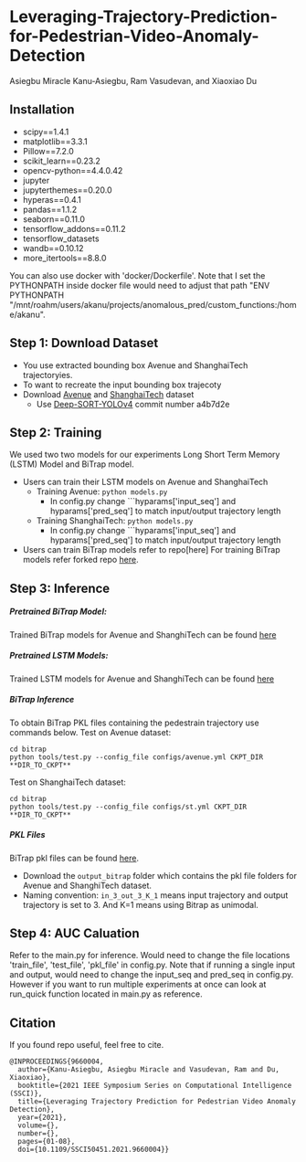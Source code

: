 # Leveraging-Trajectory-Prediction-for-Pedestrian-Video-Anomaly-Detection
Asiegbu Miracle Kanu-Asiegbu, Ram Vasudevan, and Xiaoxiao Du 

## Installation 
  * scipy==1.4.1 
  * matplotlib==3.3.1 
  * Pillow==7.2.0 
  * scikit_learn==0.23.2
  * opencv-python==4.4.0.42
  * jupyter 
  * jupyterthemes==0.20.0 
  * hyperas==0.4.1 
  * pandas==1.1.2
  * seaborn==0.11.0
  * tensorflow_addons==0.11.2
  * tensorflow_datasets
  * wandb==0.10.12
  * more_itertools==8.8.0 


 You can also use docker with 'docker/Dockerfile'. Note that I set the PYTHONPATH inside docker file would need to adjust that path
 "ENV PYTHONPATH "/mnt/roahm/users/akanu/projects/anomalous_pred/custom_functions:/home/akanu".

 
 ## Step 1: Download Dataset
 * You use extracted bounding box Avenue and ShanghaiTech trajectoryies.
 * To want to recreate the input bounding box trajecoty 
 * Download [Avenue](http://www.cse.cuhk.edu.hk/leojia/projects/detectabnormal/dataset.html) and [ShanghaiTech](https://svip-lab.github.io/dataset/campus_dataset.html) dataset 
   * Use [Deep-SORT-YOLOv4](https://github.com/LeonLok/Deep-SORT-YOLOv4/tree/a4b7d2e1263e6f1af63381a24436c5db5a4b6e91) commit number a4b7d2e
  
 ## Step 2: Training
 We used two two models for our experiments Long Short Term Memory (LSTM) Model and BiTrap model.
 * Users can train their LSTM models on Avenue and ShanghaiTech
   * Training Avenue:  ```python models.py ``` 
     * In config.py change ```hyparams['input_seq'] and hyparams['pred_seq'] to match input/output trajectory length
   * Training ShanghaiTech:  ```python models.py ``` 
     * In config.py change ```hyparams['input_seq'] and hyparams['pred_seq'] to match input/output trajectory length
* Users can train BiTrap models refer to repo[here]
 For training BiTrap models refer forked repo [here](https://github.com/akanuasiegbu/bidireaction-trajectory-prediction).
 
 
 
 ## Step 3: Inference 
##### Pretrained BiTrap Model:
Trained BiTrap models for Avenue and ShanghiTech can be found [here](https://drive.google.com/drive/folders/1942GF9FIzoqTVOHyW2Qo86s3R1OOSnsg?usp=sharing) 

##### Pretrained LSTM Models: 
Trained LSTM models for Avenue and ShanghiTech can be found [here](https://drive.google.com/drive/folders/1kZUxDyCETg7FY_-WeICILeyUYUDJ-nEH)



##### BiTrap Inference
To obtain BiTrap PKL files containing the pedestrain trajectory use commands below.
Test on Avenue dataset:
```
cd bitrap
python tools/test.py --config_file configs/avenue.yml CKPT_DIR **DIR_TO_CKPT**

```

Test on ShanghaiTech dataset:
```
cd bitrap
python tools/test.py --config_file configs/st.yml CKPT_DIR **DIR_TO_CKPT**
```


##### PKL Files
 BiTrap pkl files can be found [here](https://drive.google.com/drive/folders/1ELYuty5kg-J14jrDH66Gv9rhn58O1t9I).
 
 * Download the ```output_bitrap``` folder which contains the pkl file folders for Avenue and ShanghiTech dataset.
 * Naming convention: ```in_3_out_3_K_1``` means input trajectory and output trajectory is set to 3. And K=1 means using Bitrap as unimodal.
 

 
 ## Step 4: AUC Caluation 
 Refer to the main.py for inference. Would need to change the file locations 'train_file', 'test_file', 'pkl_file' in config.py. Note that if running a single input and output, would need to change the input_seq and pred_seq in config.py. However if you want to run multiple experiments at once can look at run_quick function located in main.py as reference. 
 ## Citation 
If you found repo useful, feel free to cite.
```
@INPROCEEDINGS{9660004,
  author={Kanu-Asiegbu, Asiegbu Miracle and Vasudevan, Ram and Du, Xiaoxiao},
  booktitle={2021 IEEE Symposium Series on Computational Intelligence (SSCI)}, 
  title={Leveraging Trajectory Prediction for Pedestrian Video Anomaly Detection}, 
  year={2021},
  volume={},
  number={},
  pages={01-08},
  doi={10.1109/SSCI50451.2021.9660004}}
```
